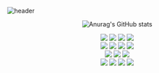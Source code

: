 <!--### Hi there 👋 -->


<!-- **ba912/ba912** is a ✨ _special_ ✨ repository because its `README.md` (this file) appears on your GitHub profile. -->

<!-- Here are some ideas to get you started: -->

<!-- - 🔭 I’m currently working on ...
- 🌱 I’m currently learning ...
- 👯 I’m looking to collaborate on ...
- 🤔 I’m looking for help with ...
- 💬 Ask me about ...
- 📫 How to reach me: ...
- 😄 Pronouns: ...
- ⚡ Fun fact: ... -->


<!-- [Header Guide] https://github.com/kyechan99/capsule-render -->
![header](https://capsule-render.vercel.app/api?type=transparent&color=timeGradient&height=200&section=header&text=안녕하세요&fontSize=90&fontColor=703ee5)

<div align="center">

![Anurag's GitHub stats](https://github-readme-stats.vercel.app/api?username=ba912&show_icons=true&theme=radical)

<!-- [Badges] https://shields.io/ -->
<!-- [Icon] https://simpleicons.org/ -->
<img src="https://img.shields.io/badge/Java-FFFFFF?style=flat-square&logo=java&logoColor=white&"/>
<img src="https://img.shields.io/badge/kotlin-7F52FF?style=flat-square&logo=kotlin&logoColor=white"/>
 <img src="https://img.shields.io/badge/spring-6DB33F?style=flat-square&logo=spring&logoColor=white"/>
 <img src="https://img.shields.io/badge/springboot-6DB33F?style=flat-square&logo=springboot&logoColor=white"/> 
 <br> 

 <img src="https://img.shields.io/badge/Amazon API Gateway-FF4F8B?style=flat-square&logo=amazonapigateway&logoColor=white"/>
 <img src="https://img.shields.io/badge/Amazon EC2-FF9900?style=flat-square&logo=amazonec2&logoColor=white"/>
 <img src="https://img.shields.io/badge/Amazon EKS-FF9900?style=flat-square&logo=amazoneks&logoColor=white"/>
 <img src="https://img.shields.io/badge/Amazon S3-569A31?style=flat-square&logo=amazons3&logoColor=white"/>  
<br> 
<img src="https://img.shields.io/badge/PostgreSQL-4169E1?style=flat-square&logo=PostgreSQL&logoColor=white"/>
<img src="https://img.shields.io/badge/MySQL-4479A1?style=flat-square&logo=MySQL&logoColor=white"/>
<img src="https://img.shields.io/badge/AmazonRDS-527FFF?style=flat-square&logo=AmazonRDS&logoColor=white"/>  
<br> 
<img src="https://img.shields.io/badge/html5-E34F26?style=flat-square&logo=html5&logoColor=white"/>
<img src="https://img.shields.io/badge/CSS3-1572B6?style=flat-square&logo=CSS3&logoColor=white"/>
<img src="https://img.shields.io/badge/javascript-F7DF1E?style=flat-square&logo=javascript&logoColor=white"/>
<img src="https://img.shields.io/badge/React-0088CC?style=flat-square&logo=React&logoColor=white"/>  

</div>